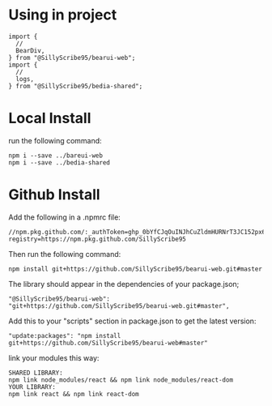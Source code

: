 # Using in project

```
import {
  //
  BearDiv,
} from "@SillyScribe95/bearui-web";
import {
  //
  logs,
} from "@SillyScribe95/bedia-shared";

```

# Local Install

run the following command:
```
npm i --save ../bareui-web
npm i --save ../bedia-shared
```


# Github Install

Add the following in a .npmrc file:
```
//npm.pkg.github.com/:_authToken=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
registry=https://npm.pkg.github.com/SillyScribe95
```

Then run the following command:
```
npm install git+https://github.com/SillyScribe95/bearui-web.git#master
```

The library should appear in the dependencies of your package.json;
```
"@SillyScribe95/bearui-web": "git+https://github.com/SillyScribe95/bearui-web.git#master",
```

Add this to your "scripts" section in package.json to get the latest version:
```
"update:packages": "npm install git+https://github.com/SillyScribe95/bearui-web#master"
```

link your modules this way:
```
SHARED LIBRARY: 
npm link node_modules/react && npm link node_modules/react-dom
YOUR LIBRARY:
npm link react && npm link react-dom 
```
